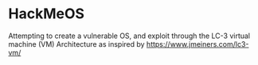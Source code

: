 # HackMeOS
Attempting to create a vulnerable OS, and exploit through the LC-3 virtual machine (VM) Architecture as inspired by https://www.jmeiners.com/lc3-vm/
